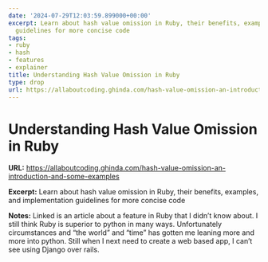 ```yaml
---
date: '2024-07-29T12:03:59.899000+00:00'
excerpt: Learn about hash value omission in Ruby, their benefits, examples, and implementation
  guidelines for more concise code
tags:
- ruby
- hash
- features
- explainer
title: Understanding Hash Value Omission in Ruby
type: drop
url: https://allaboutcoding.ghinda.com/hash-value-omission-an-introduction-and-some-examples
---
```


# Understanding Hash Value Omission in Ruby

**URL:** https://allaboutcoding.ghinda.com/hash-value-omission-an-introduction-and-some-examples

**Excerpt:** Learn about hash value omission in Ruby, their benefits, examples, and implementation guidelines for more concise code

**Notes:**
Linked is an article about a feature in Ruby that I didn’t know about. I still think Ruby is superior to python in many ways. Unfortunately circumstances and “the world” and “time” has gotten me leaning more and more into python. Still when I next need to create a web based app, I can’t see using Django over rails. 
